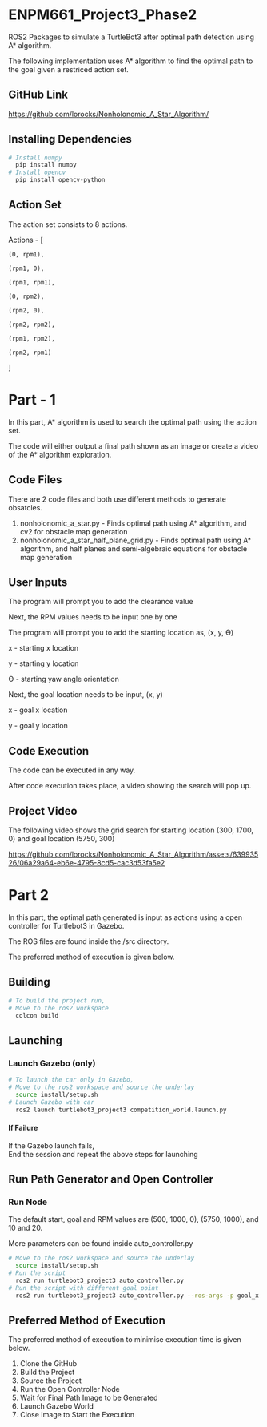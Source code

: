# ENPM661_Project3_Phase2
ROS2 Packages to simulate a TurtleBot3 after optimal path detection using A* algorithm.

The following implementation uses A* algorithm to find the optimal path to the goal given a restriced action set.

## GitHub Link
https://github.com/lorocks/Nonholonomic_A_Star_Algorithm/

## Installing Dependencies
```bash
# Install numpy
  pip install numpy
# Install opencv
  pip install opencv-python
```

## Action Set
The action set consists to 8 actions.

Actions - [

    (0, rpm1),
    
    (rpm1, 0),
    
    (rpm1, rpm1),
    
    (0, rpm2),
    
    (rpm2, 0),
    
    (rpm2, rpm2),
    
    (rpm1, rpm2),
    
    (rpm2, rpm1)
    
]


# Part - 1
In this part, A* algorithm is used to search the optimal path using the action set.

The code will either output a final path shown as an image or create a video of the A* algorithm exploration.

## Code Files
There are 2 code files and both use different methods to generate obsatcles.

1. nonholonomic_a_star.py - Finds optimal path using A* algorithm, and cv2 for obstacle map generation
2. nonholonomic_a_star_half_plane_grid.py - Finds optimal path using A* algorithm, and half planes and semi-algebraic equations for obstacle map generation

## User Inputs
The program will prompt you to add the clearance value

Next, the RPM values needs to be input one by one

The program will prompt you to add the starting location as, (x, y, ϴ)

x - starting x location

y - starting y location

ϴ - starting yaw angle orientation 


Next, the goal location needs to be input, (x, y)

x - goal x location

y - goal y location


## Code Execution
The code can be executed in any way.

After code execution takes place, a video showing the search will pop up.

## Project Video
The following video shows the grid search for starting location (300, 1700, 0) and goal location (5750, 300)



https://github.com/lorocks/Nonholonomic_A_Star_Algorithm/assets/63993526/06a29a64-eb6e-4795-8cd5-cac3d53fa5e2




# Part 2
In this part, the optimal path generated is input as actions using a open controller for Turtlebot3 in Gazebo.

The ROS files are found inside the /src directory.

The preferred method of execution is given below.

## Building
```bash
# To build the project run,
# Move to the ros2 workspace
  colcon build
```

## Launching
### Launch Gazebo (only)
```bash
# To launch the car only in Gazebo,
# Move to the ros2 workspace and source the underlay
  source install/setup.sh
# Launch Gazebo with car
  ros2 launch turtlebot3_project3 competition_world.launch.py
```
#### If Failure
If the Gazebo launch fails,
<br>
End the session and repeat the above steps for launching

## Run Path Generator and Open Controller
### Run Node
The default start, goal and RPM values are (500, 1000, 0), (5750, 1000), and 10 and 20.

More parameters can be found inside auto_controller.py

```bash
# Move to the ros2 workspace and source the underlay
  source install/setup.sh
# Run the script
  ros2 run turtlebot3_project3 auto_controller.py
# Run the script with different goal point
  ros2 run turtlebot3_project3 auto_controller.py --ros-args -p goal_x:=< Enter goal x > -p goal_y:=< Enter goal y >
```

## Preferred Method of Execution
The preferred method of execution to minimise execution time is given below.

1. Clone the GitHub
2. Build the Project
3. Source the Project
4. Run the Open Controller Node
5. Wait for Final Path Image to be Generated
6. Launch Gazebo World
7. Close Image to Start the Execution

